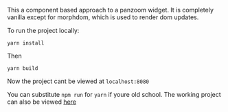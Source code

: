 This a component based approach to a panzoom widget. It is completely vanilla except for morphdom, which is used to render dom updates.

To run the project locally:

`yarn install`

Then

`yarn build`

Now the project cant be viewed at `localhost:8080`

You can substitute `npm run` for `yarn` if youre old school. The working project can also be viewed [here](http://befitting-cakes.surge.sh)